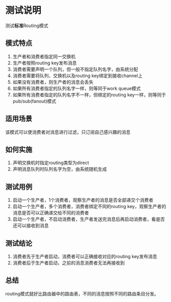 # 测试说明

测试**标准**Routing模式

## 模式特点

1. 生产者和消费者指定同一交换机
2. 生产者按照routing key发布消息
3. 消费者需要声明一个队列，但一般不指定队列名字，由系统分配
4. 消费者需要将队列、交换机以及routing key绑定到接收channel上
5. 如果没有消费者，则生产者的消息会丢失
6. 如果所有消费者指定的队列名字一样，则等同于work queue模式
7. 如果所有消费者指定的队列名字不一样，但绑定的routing key一样，则等同于pub/sub(fanout)模式

## 适用场景

该模式可以使消费者对消息进行过滤，只订阅自己感兴趣的消息

## 如何实施

1. 声明交换机时指定routing类型为direct
2. 声明消息队列时队列名字为空，由系统随机生成

## 测试用例

1. 启动一个生产者，1个消费者，观察生产者的消息是否全部递交个消费者
2. 启动一个生产者，多个消费者，消费者绑定不同的routing key，观察生产者的消息是否可以正确递交给不同的消费者
3. 启动一个生产者，不启动消费者，生产者发送完消息后再启动消费者，看是否还可以接收到消息

## 测试结论

1. 消费者先于生产者启动，消费者可以正确接收对应的routing key发布消息
2. 消费者后于生产者启动，之前的消息消费者无法再接收到

## 总结

routing模式就好比路由器中的路由表，不同的消息按照不同的路由条目分发。
